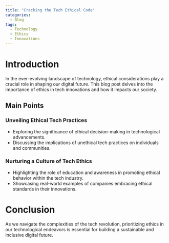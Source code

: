 ```yaml
---
title: "Cracking the Tech Ethical Code"
categories:
  - Blog
tags:
  - Technology
  - Ethics
  - Innovations
---
```


# Introduction
In the ever-evolving landscape of technology, ethical considerations play a crucial role in shaping our digital future. This blog post delves into the importance of ethics in tech innovations and how it impacts our society.

## Main Points
### Unveiling Ethical Tech Practices
- Exploring the significance of ethical decision-making in technological advancements.
- Discussing the implications of unethical tech practices on individuals and communities.

### Nurturing a Culture of Tech Ethics
- Highlighting the role of education and awareness in promoting ethical behavior within the tech industry.
- Showcasing real-world examples of companies embracing ethical standards in their innovations.

# Conclusion
As we navigate the complexities of the tech revolution, prioritizing ethics in our technological endeavors is essential for building a sustainable and inclusive digital future.